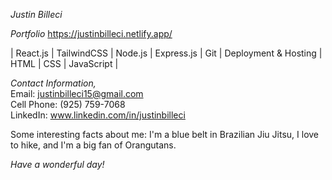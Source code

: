 *Justin Billeci*

*Portfolio* https://justinbilleci.netlify.app/
 
| React.js | TailwindCSS | Node.js | Express.js | Git | Deployment & Hosting | HTML | CSS | JavaScript |

*Contact Information,*                                                                                                                                                  
Email: justinbilleci15@gmail.com                                                                                                                                       
Cell Phone: (925) 759-7068                                                                                                                                             
LinkedIn: www.linkedin.com/in/justinbilleci                                                                                                                            

Some interesting facts about me: I'm a blue belt in Brazilian Jiu Jitsu, I love to hike, and I'm a big fan of Orangutans. 

*Have a wonderful day!*
